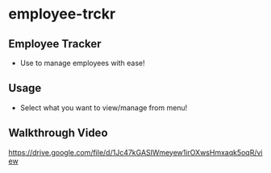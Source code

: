 # employee-trckr

## Employee Tracker

- Use to manage employees with ease!

## Usage

- Select what you want to view/manage from menu!

## Walkthrough Video
https://drive.google.com/file/d/1Jc47kGASIWmeyew1irOXwsHmxaqk5oqR/view

